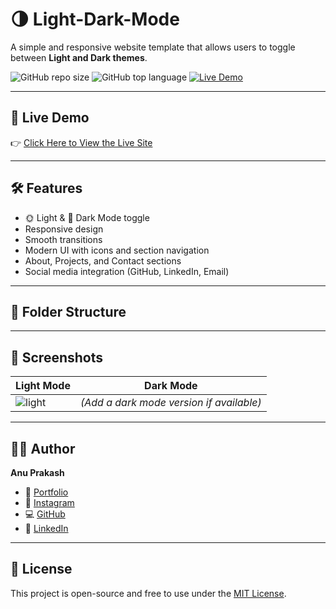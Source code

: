 # 🌗 Light-Dark-Mode

A simple and responsive website template that allows users to toggle between **Light and Dark themes**.

![GitHub repo size](https://img.shields.io/github/repo-size/anu-prakash-19/Light-Dark-Mode?color=blue)
![GitHub top language](https://img.shields.io/github/languages/top/anu-prakash-19/Light-Dark-Mode)
[![Live Demo](https://img.shields.io/badge/View-Live-green?style=for-the-badge&logo=github)](https://anu-prakash-19.github.io/Light-Dark-Mode/)

---

## 🚀 Live Demo

👉 [Click Here to View the Live Site](https://anu-prakash-19.github.io/Light-Dark-Mode/)

---

## 🛠️ Features

- 🌞 Light & 🌚 Dark Mode toggle
- Responsive design
- Smooth transitions
- Modern UI with icons and section navigation
- About, Projects, and Contact sections
- Social media integration (GitHub, LinkedIn, Email)

---

## 📁 Folder Structure

---

## 📸 Screenshots

| Light Mode | Dark Mode |
|------------|-----------|
| ![light](img/undraw_proud_coder_light.svg) | *(Add a dark mode version if available)* |

---

## 🧑‍💻 Author

**Anu Prakash**

- 💼 [Portfolio](https://anu-prakash-19.github.io/Personal-Portfolio/)
- 📸 [Instagram](https://instagram.com/anuprakashh)
- 💻 [GitHub](https://github.com/anuprakash599)
- 💼 [LinkedIn](https://www.linkedin.com/in/anuprakash19/)

---

## 📜 License

This project is open-source and free to use under the [MIT License](LICENSE).



